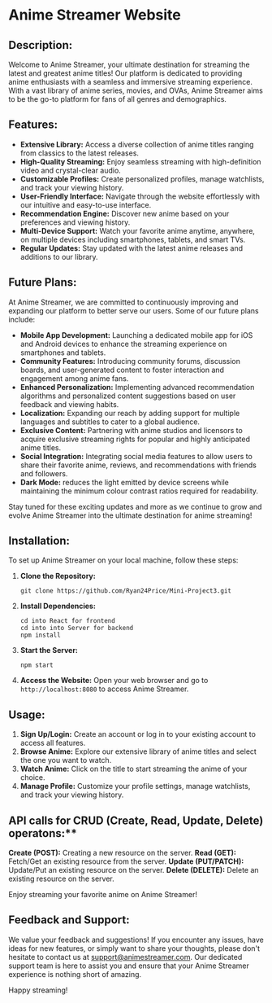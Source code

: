 # Anime Streamer Website

## Description:

Welcome to Anime Streamer, your ultimate destination for streaming the latest and greatest anime titles! Our platform is dedicated to providing anime enthusiasts with a seamless and immersive streaming experience. With a vast library of anime series, movies, and OVAs, Anime Streamer aims to be the go-to platform for fans of all genres and demographics.

## Features:

- **Extensive Library:** Access a diverse collection of anime titles ranging from classics to the latest releases.
- **High-Quality Streaming:** Enjoy seamless streaming with high-definition video and crystal-clear audio.
- **Customizable Profiles:** Create personalized profiles, manage watchlists, and track your viewing history.
- **User-Friendly Interface:** Navigate through the website effortlessly with our intuitive and easy-to-use interface.
- **Recommendation Engine:** Discover new anime based on your preferences and viewing history.
- **Multi-Device Support:** Watch your favorite anime anytime, anywhere, on multiple devices including smartphones, tablets, and smart TVs.
- **Regular Updates:** Stay updated with the latest anime releases and additions to our library.

## Future Plans:

At Anime Streamer, we are committed to continuously improving and expanding our platform to better serve our users. Some of our future plans include:

- **Mobile App Development:** Launching a dedicated mobile app for iOS and Android devices to enhance the streaming experience on smartphones and tablets.
- **Community Features:** Introducing community forums, discussion boards, and user-generated content to foster interaction and engagement among anime fans.
- **Enhanced Personalization:** Implementing advanced recommendation algorithms and personalized content suggestions based on user feedback and viewing habits.
- **Localization:** Expanding our reach by adding support for multiple languages and subtitles to cater to a global audience.
- **Exclusive Content:** Partnering with anime studios and licensors to acquire exclusive streaming rights for popular and highly anticipated anime titles.
- **Social Integration:** Integrating social media features to allow users to share their favorite anime, reviews, and recommendations with friends and followers.
- **Dark Mode:** reduces the light emitted by device screens while maintaining the minimum colour contrast ratios required for readability.
 
Stay tuned for these exciting updates and more as we continue to grow and evolve Anime Streamer into the ultimate destination for anime streaming!

## Installation:

To set up Anime Streamer on your local machine, follow these steps:

1. **Clone the Repository:**
   ```
   git clone https://github.com/Ryan24Price/Mini-Project3.git
   ```

2. **Install Dependencies:**
   ```
   cd into React for frontend
   cd into into Server for backend
   npm install
   ```

3. **Start the Server:**
   ```
   npm start
   ```

4. **Access the Website:**
   Open your web browser and go to `http://localhost:8080` to access Anime Streamer.

## Usage:

1. **Sign Up/Login:** Create an account or log in to your existing account to access all features.
2. **Browse Anime:** Explore our extensive library of anime titles and select the one you want to watch.
3. **Watch Anime:** Click on the title to start streaming the anime of your choice.
4. **Manage Profile:** Customize your profile settings, manage watchlists, and track your viewing history.

## API calls for CRUD (Create, Read, Update, Delete) operatons:**
**Create (POST):**
Creating a new resource on the server.
**Read (GET):**
Fetch/Get an existing resource from the server.
**Update (PUT/PATCH):**
Update/Put an existing resource on the server.
**Delete (DELETE):**
Delete an existing resource on the server.

Enjoy streaming your favorite anime on Anime Streamer!

## Feedback and Support:

We value your feedback and suggestions! If you encounter any issues, have ideas for new features, or simply want to share your thoughts, please don't hesitate to contact us at [support@animestreamer.com](mailto:support@animestreamer.com). Our dedicated support team is here to assist you and ensure that your Anime Streamer experience is nothing short of amazing.

Happy streaming!

